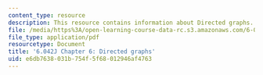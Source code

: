 ```yaml
---
content_type: resource
description: This resource contains information about Directed graphs.
file: /media/https%3A/open-learning-course-data-rc.s3.amazonaws.com/6-042j-mathematics-for-computer-science-fall-2010/e6db7638031b754f5f68012946af4763_MIT6_042JF10_chap06.pdf
file_type: application/pdf
resourcetype: Document
title: '6.042J Chapter 6: Directed graphs'
uid: e6db7638-031b-754f-5f68-012946af4763
---
```

